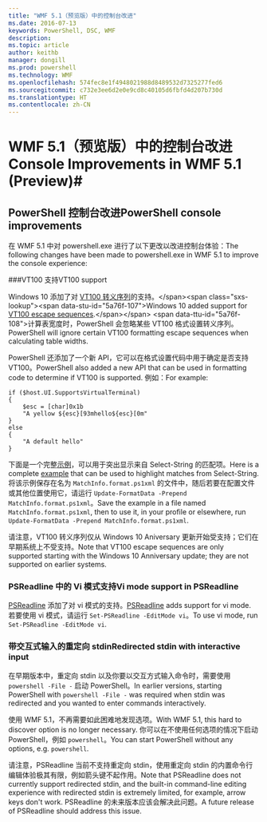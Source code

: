 ```yaml
---
title: "WMF 5.1（预览版）中的控制台改进"
ms.date: 2016-07-13
keywords: PowerShell, DSC, WMF
description: 
ms.topic: article
author: keithb
manager: dongill
ms.prod: powershell
ms.technology: WMF
ms.openlocfilehash: 574fec8e1f4948021988d8489532d7325277fed6
ms.sourcegitcommit: c732e3ee6d2e0e9cd8c40105d6fbfd4d207b730d
ms.translationtype: HT
ms.contentlocale: zh-CN
---
```

# <a name="console-improvements-in-wmf-51-preview"></a><span data-ttu-id="5a76f-103">WMF 5.1（预览版）中的控制台改进</span><span class="sxs-lookup"><span data-stu-id="5a76f-103">Console Improvements in WMF 5.1 (Preview)</span></span>#

## <a name="powershell-console-improvements"></a><span data-ttu-id="5a76f-104">PowerShell 控制台改进</span><span class="sxs-lookup"><span data-stu-id="5a76f-104">PowerShell console improvements</span></span>

<span data-ttu-id="5a76f-105">在 WMF 5.1 中对 powershell.exe 进行了以下更改以改进控制台体验：</span><span class="sxs-lookup"><span data-stu-id="5a76f-105">The following changes have been made to powershell.exe in WMF 5.1 to improve the console experience:</span></span>

###<a name="vt100-support"></a><span data-ttu-id="5a76f-106">VT100 支持</span><span class="sxs-lookup"><span data-stu-id="5a76f-106">VT100 support</span></span>

<span data-ttu-id="5a76f-107">Windows 10 添加了对 [VT100 转义序列](https://msdn.microsoft.com/en-us/library/windows/desktop/mt638032(v=vs.85).aspx)的支持。</span><span class="sxs-lookup"><span data-stu-id="5a76f-107">Windows 10 added support for [VT100 escape sequences](https://msdn.microsoft.com/en-us/library/windows/desktop/mt638032(v=vs.85).aspx).</span></span>
<span data-ttu-id="5a76f-108">计算表宽度时，PowerShell 会忽略某些 VT100 格式设置转义序列。</span><span class="sxs-lookup"><span data-stu-id="5a76f-108">PowerShell will ignore certain VT100 formatting escape sequences when calculating table widths.</span></span>

<span data-ttu-id="5a76f-109">PowerShell 还添加了一个新 API，它可以在格式设置代码中用于确定是否支持 VT100。</span><span class="sxs-lookup"><span data-stu-id="5a76f-109">PowerShell also added a new API that can be used in formatting code to determine if VT100 is supported.</span></span> <span data-ttu-id="5a76f-110">例如：</span><span class="sxs-lookup"><span data-stu-id="5a76f-110">For example:</span></span>

```
if ($host.UI.SupportsVirtualTerminal)
{
    $esc = [char]0x1b
    "A yellow ${esc}[93mhello${esc}[0m"
}
else
{
    "A default hello"
}
```
<span data-ttu-id="5a76f-111">下面是一个完整[示例](https://gist.github.com/lzybkr/dcb973dccd54900b67783c48083c28f7)，可以用于突出显示来自 Select-String 的匹配项。</span><span class="sxs-lookup"><span data-stu-id="5a76f-111">Here is a complete [example](https://gist.github.com/lzybkr/dcb973dccd54900b67783c48083c28f7) that can be used to highlight matches from Select-String.</span></span>
<span data-ttu-id="5a76f-112">将该示例保存在名为 `MatchInfo.format.ps1xml` 的文件中，随后若要在配置文件或其他位置使用它，请运行 `Update-FormatData -Prepend MatchInfo.format.ps1xml`。</span><span class="sxs-lookup"><span data-stu-id="5a76f-112">Save the example in a file named `MatchInfo.format.ps1xml`, then to use it, in your profile or elsewhere, run `Update-FormatData -Prepend MatchInfo.format.ps1xml`.</span></span>

<span data-ttu-id="5a76f-113">请注意，VT100 转义序列仅从 Windows 10 Aniversary 更新开始受支持；它们在早期系统上不受支持。</span><span class="sxs-lookup"><span data-stu-id="5a76f-113">Note that VT100 escape sequences are only supported starting with the Windows 10 Anniversary update; they are not supported on earlier systems.</span></span>   

### <a name="vi-mode-support-in-psreadline"></a><span data-ttu-id="5a76f-114">PSReadline 中的 Vi 模式支持</span><span class="sxs-lookup"><span data-stu-id="5a76f-114">Vi mode support in PSReadline</span></span>

<span data-ttu-id="5a76f-115">[PSReadline](https://github.com/lzybkr/PSReadLine) 添加了对 vi 模式的支持。</span><span class="sxs-lookup"><span data-stu-id="5a76f-115">[PSReadline](https://github.com/lzybkr/PSReadLine) adds support for vi mode.</span></span> <span data-ttu-id="5a76f-116">若要使用 vi 模式，请运行 `Set-PSReadline -EditMode vi`。</span><span class="sxs-lookup"><span data-stu-id="5a76f-116">To use vi mode, run `Set-PSReadline -EditMode vi`.</span></span>

### <a name="redirected-stdin-with-interactive-input"></a><span data-ttu-id="5a76f-117">带交互式输入的重定向 stdin</span><span class="sxs-lookup"><span data-stu-id="5a76f-117">Redirected stdin with interactive input</span></span> 

<span data-ttu-id="5a76f-118">在早期版本中，重定向 stdin 以及你要以交互方式输入命令时，需要使用 `powershell -File -` 启动 PowerShell。</span><span class="sxs-lookup"><span data-stu-id="5a76f-118">In earlier versions, starting PowerShell with `powershell -File -` was required when stdin was redirected and you wanted to enter commands interactively.</span></span>

<span data-ttu-id="5a76f-119">使用 WMF 5.1，不再需要如此困难地发现选项。</span><span class="sxs-lookup"><span data-stu-id="5a76f-119">With WMF 5.1, this hard to discover option is no longer necessary.</span></span> <span data-ttu-id="5a76f-120">你可以在不使用任何选项的情况下启动 PowerShell，例如 `powershell`。</span><span class="sxs-lookup"><span data-stu-id="5a76f-120">You can start PowerShell without any options, e.g. `powershell`.</span></span>

<span data-ttu-id="5a76f-121">请注意，PSReadline 当前不支持重定向 stdin，使用重定向 stdin 的内置命令行编辑体验极其有限，例如箭头键不起作用。</span><span class="sxs-lookup"><span data-stu-id="5a76f-121">Note that PSReadline does not currently support redirected stdin, and the built-in command-line editing experience with redirected stdin is extremely limited, for example, arrow keys don't work.</span></span> <span data-ttu-id="5a76f-122">PSReadline 的未来版本应该会解决此问题。</span><span class="sxs-lookup"><span data-stu-id="5a76f-122">A future release of PSReadline should address this issue.</span></span>   
